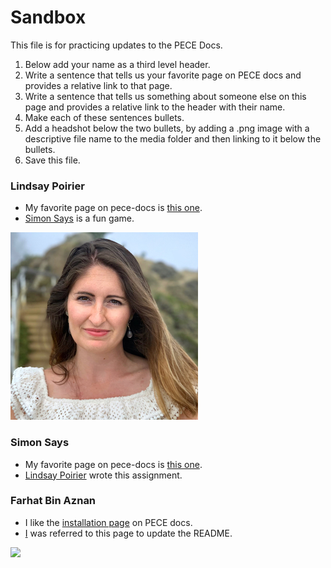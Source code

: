 Sandbox
=====================

This file is for practicing updates to the PECE Docs.

1. Below add your name as a third level header.
2. Write a sentence that tells us your favorite page on PECE docs and provides a relative link to that page.
3. Write a sentence that tells us something about someone else on this page and provides a relative link to the header with their name.
4. Make each of these sentences bullets.
5. Add a headshot below the two bullets, by adding a .png image with a descriptive file name to the media folder and then linking to it below the bullets.
6. Save this file.

### Lindsay Poirier

- My favorite page on pece-docs is [this one](../datamodel).
- [Simon Says](#simon-says) is a fun game.

![](media/lindsay-poirier.png)

### Simon Says

- My favorite page on pece-docs is [this one](../artifacts).
- [Lindsay Poirier](#lindsay-poirier) wrote this assignment.

### Farhat Bin Aznan
- I like the [installation page](../installation) on PECE docs.
- [I](#farhat-bin-aznan) was referred to this page to update the README.

![](media/farhat-bin-aznan.png#farhat)
